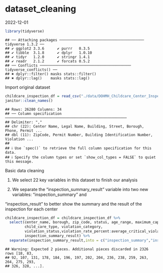 dataset_cleaning
================
2022-12-01

``` r
library(tidyverse)
```

    ## ── Attaching packages ─────────────────────────────────────── tidyverse 1.3.2 ──
    ## ✔ ggplot2 3.3.6      ✔ purrr   0.3.5 
    ## ✔ tibble  3.1.8      ✔ dplyr   1.0.10
    ## ✔ tidyr   1.2.0      ✔ stringr 1.4.1 
    ## ✔ readr   2.1.2      ✔ forcats 0.5.2 
    ## ── Conflicts ────────────────────────────────────────── tidyverse_conflicts() ──
    ## ✖ dplyr::filter() masks stats::filter()
    ## ✖ dplyr::lag()    masks stats::lag()

Import original dataset

``` r
childcare_inspection_df = read_csv("./data/DOHMH_Childcare_Center_Inspections.csv") %>% 
janitor::clean_names()
```

    ## Rows: 26280 Columns: 34
    ## ── Column specification ────────────────────────────────────────────────────────
    ## Delimiter: ","
    ## chr (22): Center Name, Legal Name, Building, Street, Borough, Phone, Permit ...
    ## dbl (11): ZipCode, Permit Number, Building Identification Number, Violation ...
    ## 
    ## ℹ Use `spec()` to retrieve the full column specification for this data.
    ## ℹ Specify the column types or set `show_col_types = FALSE` to quiet this message.

Basic data cleaning

1.  We select 22 key variables in this dataset to finish our analysis

2.  We separate the “inspection_summary_result” variable into two new
    variables: “inspection_summary” and

“inspection_result” to better show the summary and the result of the
inspection for each center

``` r
childcare_inspection_df = childcare_inspection_df %>% 
  select(center_name, borough, zip_code, status, age_range, maximum_capacity,program_type, facility_type, 
         child_care_type, violation_category,
         violation_status,violation_rate_percent:average_critical_violation_rate,regulation_summary,
         inspection_summary_result) %>%
  separate(inspection_summary_result,into = c("inspection_summary","inspection_result"),sep = "-") 
```

    ## Warning: Expected 2 pieces. Additional pieces discarded in 2326 rows [18, 83,
    ## 92, 107, 131, 178, 184, 196, 197, 202, 204, 236, 238, 259, 263, 264, 275, 293,
    ## 326, 328, ...].
